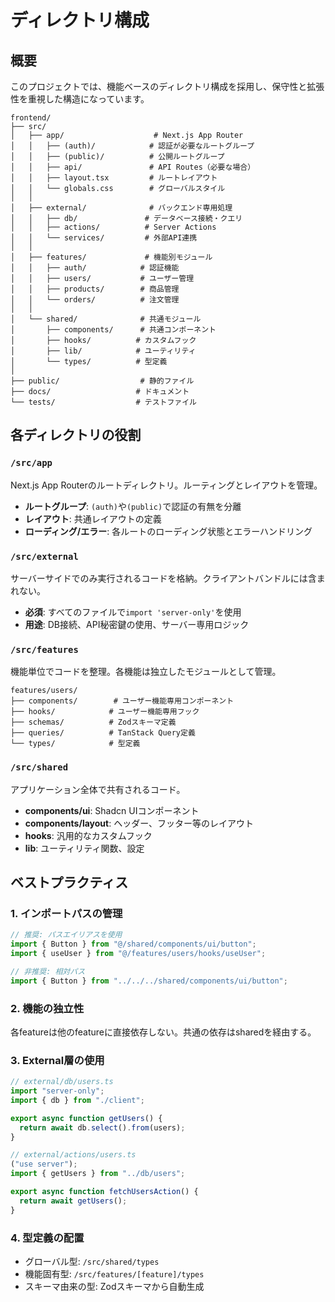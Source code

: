 # ディレクトリ構成

## 概要

このプロジェクトでは、機能ベースのディレクトリ構成を採用し、保守性と拡張性を重視した構造になっています。

```
frontend/
├── src/
│   ├── app/                    # Next.js App Router
│   │   ├── (auth)/            # 認証が必要なルートグループ
│   │   ├── (public)/          # 公開ルートグループ
│   │   ├── api/               # API Routes（必要な場合）
│   │   ├── layout.tsx         # ルートレイアウト
│   │   └── globals.css        # グローバルスタイル
│   │
│   ├── external/              # バックエンド専用処理
│   │   ├── db/               # データベース接続・クエリ
│   │   ├── actions/          # Server Actions
│   │   └── services/         # 外部API連携
│   │
│   ├── features/             # 機能別モジュール
│   │   ├── auth/            # 認証機能
│   │   ├── users/           # ユーザー管理
│   │   ├── products/        # 商品管理
│   │   └── orders/          # 注文管理
│   │
│   └── shared/              # 共通モジュール
│       ├── components/      # 共通コンポーネント
│       ├── hooks/          # カスタムフック
│       ├── lib/            # ユーティリティ
│       └── types/          # 型定義
│
├── public/                  # 静的ファイル
├── docs/                   # ドキュメント
└── tests/                  # テストファイル
```

## 各ディレクトリの役割

### `/src/app`

Next.js App Routerのルートディレクトリ。ルーティングとレイアウトを管理。

- **ルートグループ**: `(auth)`や`(public)`で認証の有無を分離
- **レイアウト**: 共通レイアウトの定義
- **ローディング/エラー**: 各ルートのローディング状態とエラーハンドリング

### `/src/external`

サーバーサイドでのみ実行されるコードを格納。クライアントバンドルには含まれない。

- **必須**: すべてのファイルで`import 'server-only'`を使用
- **用途**: DB接続、API秘密鍵の使用、サーバー専用ロジック

### `/src/features`

機能単位でコードを整理。各機能は独立したモジュールとして管理。

```
features/users/
├── components/        # ユーザー機能専用コンポーネント
├── hooks/            # ユーザー機能専用フック
├── schemas/          # Zodスキーマ定義
├── queries/          # TanStack Query定義
└── types/            # 型定義
```

### `/src/shared`

アプリケーション全体で共有されるコード。

- **components/ui**: Shadcn UIコンポーネント
- **components/layout**: ヘッダー、フッター等のレイアウト
- **hooks**: 汎用的なカスタムフック
- **lib**: ユーティリティ関数、設定

## ベストプラクティス

### 1. インポートパスの管理

```typescript
// 推奨: パスエイリアスを使用
import { Button } from "@/shared/components/ui/button";
import { useUser } from "@/features/users/hooks/useUser";

// 非推奨: 相対パス
import { Button } from "../../../shared/components/ui/button";
```

### 2. 機能の独立性

各featureは他のfeatureに直接依存しない。共通の依存はsharedを経由する。

### 3. External層の使用

```typescript
// external/db/users.ts
import "server-only";
import { db } from "./client";

export async function getUsers() {
  return await db.select().from(users);
}

// external/actions/users.ts
("use server");
import { getUsers } from "../db/users";

export async function fetchUsersAction() {
  return await getUsers();
}
```

### 4. 型定義の配置

- グローバル型: `/src/shared/types`
- 機能固有型: `/src/features/[feature]/types`
- スキーマ由来の型: Zodスキーマから自動生成
